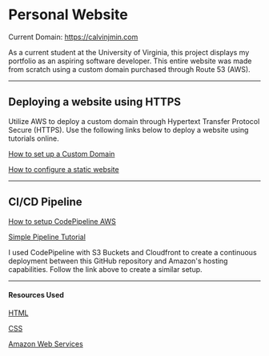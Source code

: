 # Personal Website
Current Domain: https://calvinjmin.com

As a current student at the University of Virginia, this project displays my portfolio as an aspiring software developer. This entire website was made from scratch using a custom domain purchased through Route 53 (AWS). 

---
## Deploying a website using HTTPS
Utilize AWS to deploy a custom domain through Hypertext Transfer Protocol
Secure (HTTPS). Use the following links below to deploy a website using tutorials online.

[How to set up a Custom Domain](https://docs.aws.amazon.com/amplify/latest/userguide/custom-domains.html)

[How to configure a static website](https://docs.aws.amazon.com/AmazonS3/latest/userguide/website-hosting-custom-domain-walkthrough.html)

---
## CI/CD Pipeline 
[How to setup CodePipeline AWS](https://aws.amazon.com/getting-started/projects/set-up-ci-cd-pipeline/)

[Simple Pipeline Tutorial](https://docs.aws.amazon.com/codepipeline/latest/userguide/tutorials-simple-s3.html)

I used CodePipeline with S3 Buckets and Cloudfront to create a continuous deployment between this GitHub
repository and Amazon's hosting capabilities. Follow the link above to create a similar setup.

---
#### Resources Used ####
[HTML](https://www.w3schools.com/html/)

[CSS](https://www.w3schools.com/css/)

[Amazon Web Services](https://aws.amazon.com/)